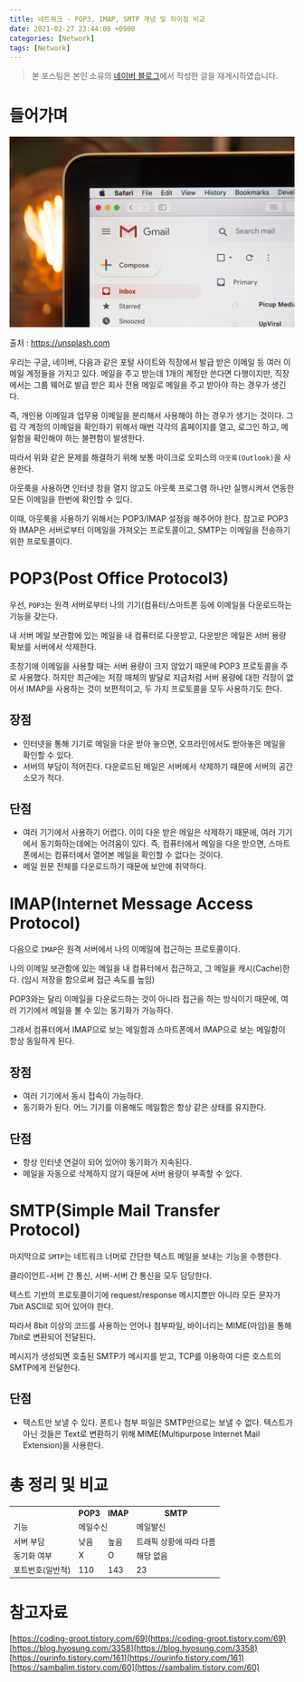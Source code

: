 ```yaml
---
title: 네트워크 - POP3, IMAP, SMTP 개념 및 차이점 비교
date: 2021-02-27 23:44:00 +0900
categories: [Network]
tags: [Network]
---
```


> 본 포스팅은 본인 소유의 [네이버 블로그](https://blog.naver.com/virq/222212181769)에서 작성한 글을 재게시하였습니다.

# 들어가며

<div class="img-container">
    <img class="post-img" src="/assets/images/2021-02-27-Network-POP3-IMAP-SMTP/unsplash_email.jpg" alt="email">
    <p class="post-img-caption">출처 : <a href="https://unsplash.com">https://unsplash.com</a></p>
</div>

우리는 구글, 네이버, 다음과 같은 포털 사이트와 직장에서 발급 받은 이메일 등 여러 이메일 계정들을 가지고 있다. 메일을 주고 받는데 1개의 계정만 쓴다면 다행이지만, 직장에서는 그룹 웨어로 발급 받은 회사 전용 메일로 메일을 주고 받아야 하는 경우가 생긴다.

즉, 개인용 이메일과 업무용 이메일을 분리해서 사용해야 하는 경우가 생기는 것이다. 그럼 각 계정의 이메일을 확인하기 위해서 매번 각각의 홈페이지를 열고, 로그인 하고, 메일함을 확인해야 하는 불편함이 발생한다.

따라서 위와 같은 문제를 해결하기 위해 보통 마이크로 오피스의 `아웃룩(Outlook)`을 사용한다.

아웃룩을 사용하면 인터넷 창을 열지 않고도 아웃룩 프로그램 하나만 실행시켜서 연동한 모든 이메일을 한번에 확인할 수 있다.

이때, 아웃룩을 사용하기 위해서는 POP3/IMAP 설정을 해주어야 한다. 참고로 POP3와 IMAP은 서버로부터 이메일을 가져오는 프로토콜이고, SMTP는 이메일을 전송하기 위한 프로토콜이다. 

# POP3(Post Office Protocol3)

우선, `POP3`는 원격 서버로부터 나의 기기(컴퓨터/스마트폰 등에 이메일을 다운로드하는 기능을 갖는다.

내 서버 메일 보관함에 있는 메일을 내 컴퓨터로 다운받고, 다운받은 메일은 서버 용량 확보를 서버에서 삭제한다.

초창기에 이메일을 사용할 때는 서버 용량이 크지 않았기 때문에 POP3 프로토콜을 주로 사용했다. 하지만 최근에는 저장 매체의 발달로 지금처럼 서버 용량에 대한 걱정이 없어서 IMAP을 사용하는 것이 보편적이고, 두 가지 프로토콜을 모두 사용하기도 한다.

## 장점
- 인터넷을 통해 기기로 메일을 다운 받아 놓으면, 오프라인에서도 받아놓은 메일을 확인할 수 있다.
- 서버의 부담이 적어진다. 다운로드된 메일은 서버에서 삭제하기 때문에 서버의 공간 소모가 적다.

## 단점
- 여러 기기에서 사용하기 어렵다. 이미 다운 받은 메일은 삭제하기 때문에, 여러 기기에서 동기화하는데에는 어려움이 있다. 즉, 컴퓨터에서 메일을 다운 받으면, 스마트폰에서는 컴퓨터에서 열어본 메일을 확인할 수 없다는 것이다.
- 메일 원문 전체를 다운로드하기 때문에 보안에 취약하다.

# IMAP(Internet Message Access Protocol)

다음으로 `IMAP`은 원격 서버에서 나의 이메일에 접근하는 프로토콜이다.

나의 이메일 보관함에 있는 메일을 내 컴퓨터에서 접근하고, 그 메일을 캐시(Cache)한다. (임시 저장을 함으로써 접근 속도를 높임)

POP3와는 달리 이메일을 다운로드하는 것이 아니라 접근을 하는 방식이기 때문에, 여러 기기에서 메일을 볼 수 있는 동기화가 가능하다.

그래서 컴퓨터에서 IMAP으로 보는 메일함과 스마트폰에서 IMAP으로 보는 메일함이 항상 동일하게 된다.

## 장점
- 여러 기기에서 동시 접속이 가능하다.
- 동기화가 된다. 어느 기기를 이용해도 메일함은 항상 같은 상태를 유지한다.

## 단점
- 항상 인터넷 연걸이 되어 있어야 동기화가 지속된다.
- 메일을 자동으로 삭제하지 않기 때문에 서버 용량이 부족할 수 있다.

# SMTP(Simple Mail Transfer Protocol)

마지막으로 `SMTP`는 네트워크 너머로 간단한 텍스트 메일을 보내는 기능을 수행한다. 

클라이언트-서버 간 통신, 서버-서버 간 통신을 모두 담당한다.

텍스트 기반의 프로토콜이기에 request/response 메시지뿐만 아니라 모든 문자가 7bit ASCII로 되어 있어야 한다. 

따라서 8bit 이상의 코드를 사용하는 언어나 첨부파일, 바이너리는 MIME(마임)을 통해 7bit로 변환되어 전달된다.

메시지가 생성되면 호출된 SMTP가 메시지를 받고, TCP를 이용하여 다른 호스트의 SMTP에게 전달한다.

## 단점
- 텍스트만 보낼 수 있다. 폰트나 첨부 파일은 SMTP만으로는 보낼 수 없다. 텍스트가 아닌 것들은 Text로 변환하기 위해 MIME(Multipurpose Internet Mail Extension)을 사용한다. 

# 총 정리 및 비교

<table>
    <tr>
        <th></th>
        <th>POP3</th>
        <th>IMAP</th>
        <th>SMTP</th>
    </tr>
    <tr>
        <td>기능</td>
        <td colspan="2">메일수신</td>
        <td>메일발신</td>
    </tr>
    <tr>
        <td>서버 부담</td>
        <td>낮음</td>
        <td>높음</td>
        <td>트래픽 상황에 따라 다름</td>
    </tr>
    <tr>
        <td>동기화 여부</td>
        <td>X</td>
        <td>O</td>
        <td>해당 없음</td>
    </tr>
    <tr>
        <td>포트번호(일반적)</td>
        <td>110</td>
        <td>143</td>
        <td>23</td>
    </tr>
</table>

# 참고자료

[https://coding-groot.tistory.com/69](https://coding-groot.tistory.com/69)
[https://blog.hyosung.com/3358](https://blog.hyosung.com/3358)
[https://ourinfo.tistory.com/161](https://ourinfo.tistory.com/161)
[https://sambalim.tistory.com/60](https://sambalim.tistory.com/60)
